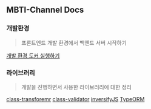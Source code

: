 ## MBTI-Channel Docs

### 개발환경

> 프론트엔드 개발 환경에서 백엔드 서버 시작하기

[개발 환경 도커 실행하기](https://github.com/MBTI-Channel/server/blob/main/docs/dev-with-docker.md)

### 라이브러리

> 개발을 진행하면서 사용한 라이브러리에 대한 정리

[class-transforemr](https://github.com/MBTI-Channel/server/blob/main/docs/class-transformer.md)
[class-validator](https://github.com/MBTI-Channel/server/blob/main/docs/class-validator.md)
[inversifyJS](https://github.com/MBTI-Channel/server/blob/main/docs/inversify.md)
[TypeORM](https://github.com/MBTI-Channel/server/blob/main/docs/typeorm.md)
